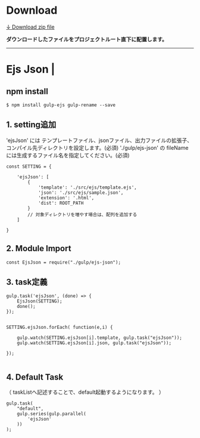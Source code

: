 # Download

[↓ Download zip file](https://github.com/frontend-isobar-jp/mgn-gulp-ejs-json/blob/master/mgn-gulp-ejs-json.zip?raw=true)

**ダウンロードしたファイルをプロジェクトルート直下に配置します。**

----


# Ejs Json |


## npm install
```
$ npm install gulp-ejs gulp-rename --save
```
## 1. setting追加

'ejsJson' には テンプレートファイル、jsonファイル、出力ファイルの拡張子、コンパイル先ディレクトリを設定します。(必須)
'./gulp/ejs-json' の fileName には生成するファイル名を指定してください。(必須)

```
const SETTING = {

    'ejsJson': [
        {
            'template': './src/ejs/template.ejs',
            'json': './src/ejs/sample.json',
            'extension': '.html',
            'dist': ROOT_PATH
        }
        // 対象ディレクトリを増やす場合は、配列を追加する
    ]

}
```

## 2. Module Import

```
const EjsJson = require("./gulp/ejs-json");
```

## 3. task定義

```
gulp.task('ejsJson', (done) => {
    EjsJson(SETTING);
    done();
});


SETTING.ejsJson.forEach( function(e,i) {

    gulp.watch(SETTING.ejsJson[i].template, gulp.task("ejsJson"));
    gulp.watch(SETTING.ejsJson[i].json, gulp.task("ejsJson"));

});


```

## 4. Default Task
（ taskListへ記述することで、default起動するようになります。 ）

```
gulp.task(
    "default",
    gulp.series(gulp.parallel(
        'ejsJson'
    ))
);
```
